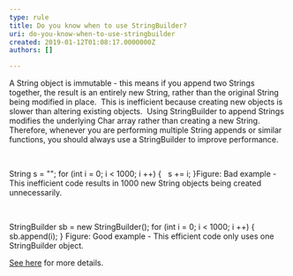```yaml
---
type: rule
title: Do you know when to use StringBuilder?
uri: do-you-know-when-to-use-stringbuilder
created: 2019-01-12T01:08:17.0000000Z
authors: []

---
```


​​A String object is immutable - this means if you append two Strings together, the result is an entirely new String, rather than the original String being modified in place.  This is inefficient because creating new objects is slower than altering existing objects.  Using StringBuilder to append Strings modifies the underlying Char array rather than creating a new String.  Therefore, whenever you are performing multiple String appends or similar functions, you should always use a StringBuilder to improve performance.
​
 
​

String s = "";
for (int i = 0; i &lt; 1000; i ++) {
  s += i;
}
​​​Figure: Bad example - This inefficient code results in 1000 new String objects being created unnecessarily.

​

StringBuilder sb = new StringBuilder();
for (int i = 0; i &lt; 1000; i ++) {
  sb.append(i);
}​
​Figure: Good example - This efficient code only uses one StringBuilder object.​​

[See here](https&#58;//docs.microsoft.com/en-us/dotnet/api/system.text.stringbuilder) for more details.
